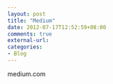 ```yaml
---
layout: post
title: "Medium"
date: 2012-07-17T12:52:59+08:00
comments: true
external-url: 
categories: 
- Blog
---
```


medium.com
